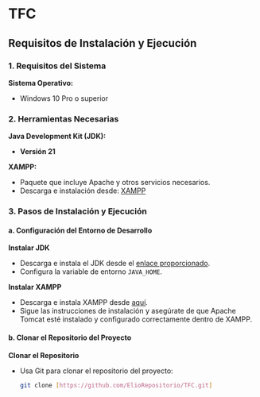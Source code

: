 # TFC

## Requisitos de Instalación y Ejecución

### 1. Requisitos del Sistema

**Sistema Operativo:**

- Windows 10 Pro o superior

### 2. Herramientas Necesarias

**Java Development Kit (JDK):**

- **Versión 21**

**XAMPP:**

- Paquete que incluye Apache  y otros servicios necesarios.
- Descarga e instalación desde: [XAMPP](https://www.apachefriends.org/index.html)

### 3. Pasos de Instalación y Ejecución

#### a. Configuración del Entorno de Desarrollo

**Instalar JDK**

- Descarga e instala el JDK desde el [enlace proporcionado](https://jdk.java.net/21/).
- Configura la variable de entorno `JAVA_HOME`.

**Instalar XAMPP**

- Descarga e instala XAMPP desde [aquí](https://www.apachefriends.org/index.html).
- Sigue las instrucciones de instalación y asegúrate de que Apache Tomcat esté instalado y configurado correctamente dentro de XAMPP.

#### b. Clonar el Repositorio del Proyecto

**Clonar el Repositorio**

- Usa Git para clonar el repositorio del proyecto:
  ```bash
  git clone [https://github.com/ElioRepositorio/TFC.git]

